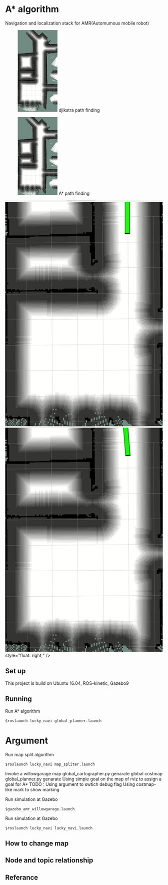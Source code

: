 # A* algorithm 
Navigation and localization stack for AMR(Automumous mobile robot)

<div>
<figure  id="crackers1">
  <img src="pic/dijkstra_room.gif" alt="missing" height="35%" width="30%" />
  <span>djikstra path finding</span>
  </figure >
   <figure  id="crackers2">
  <img src="pic/a_star_room.gif" alt="missing" height="35%" width="30%" />
  <span>A* path finding</span>
   </figure >
<div style="float:left;"></div>
</div>

<!--img src="pic/a_star_room.gif"
     title="A* algorithm"
     alt="A star algorithm finding a path to room on map" 
     height="50%"
     width="50%"
     style="float:left;"/>

<img src="pic/dijkstra_room.gif"
     alt="dijkstra algorithm finding a path to room on map" 
     height="48%"
     width="50%"
     style="float:right;"/-->
    

<img src="pic/dijkstra_near.gif"
     alt="Dijkstra algorithm reaching a near goal" 
     style="float: left;" />

<img src="pic/a_star_near.gif"
     alt="A star algorithm reaching a near goal" />
     style="float: right;" />

## Set up 
This project is build on Ubuntu 16.04, ROS-kinetic, Gazebo9

## Running 
Run A* algorithm 
```
$roslaunch lucky_navi global_planner.launch
```

# Argument 

Run map split algorithm
```
$roslaunch lucky_navi map_spliter.launch
```

Invoke a willowgarage map 
global_cartographer.py genarate global costmap 
global_planner.py genarate 
Using simple goal on the map of rviz to assign a goal for A* 
TODO : 
Using argument to swtich debug flag 
Using costmap-like mark to show marking


Run simulation at Gazebo
```
$gazebo_amr_willowgarage.launch
```


Run simulation at Gazebo
```
$roslaunch lucky_navi lucky_navi.launch
```

## How to change map 


## Node and topic relationship

## Referance
